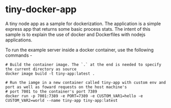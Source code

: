 # tiny-docker-app
A tiny node app as a sample for dockerization.
The application is a simple express app that returns some basic process stats.
The intent of this sample is to explain the use of docker and Dockerfiles with nodejs
applications.

To run the example server inside a docker container, use the
following commands - 

````
# Build the container image. The `.` at the end is needed to specify the current directory as source
docker image build -t tiny-app:latest .

# Run the iamge in a new container called tiny-app with custom env and port as well as foward requests on the host machine's
# port 7001 to the container's port 7389
docker run -p 7001:7389 -e PORT=7389 -e CUSTOM_VAR1=hello -e CUSTOM_VAR2=world --name tiny-app tiny-app:latest
````
